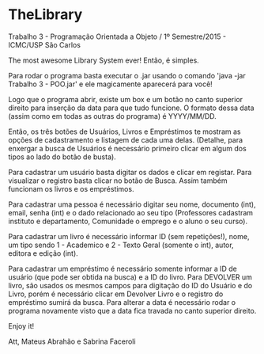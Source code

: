 # TheLibrary
Trabalho 3 - Programação Orientada a Objeto / 1º Semestre/2015 - ICMC/USP São Carlos

The most awesome Library System ever!
Então, é simples.

Para rodar o programa basta executar o .jar usando o comando 'java -jar Trabalho 3 - POO.jar' e ele magicamente aparecerá para você!

Logo que o programa abrir, existe um box e um botão no canto superior direito para inserção da data para que tudo funcione. O formato dessa data (assim como em todas as outras do programa) é YYYY/MM/DD.

Então, os três botões de Usuários, Livros e Empréstimos te mostram as opções de cadastramento e listagem de cada uma delas. (Detalhe, para enxergar a busca de Usuários é necessário primeiro clicar em algum dos tipos ao lado do botão de busta).

Para cadastrar um usuário basta digitar os dados e clicar em registar. Para visualizar o registro basta clicar no botão de Busca. Assim também funcionam os livros e os empréstimos.

Para cadastrar uma pessoa é necessário digitar seu nome, documento (int), email, senha (int) e o dado relacionado ao seu tipo (Professores cadastram instituto e departamento, Comunidade o emprego e o aluno o seu curso).

Para cadastrar um livro é necessário informar ID (sem repetições!), nome, um tipo sendo 1 - Academico e 2 - Texto Geral (somente o int), autor, editora e edição (int).

Para cadastrar um empréstimo é necessário somente informar a ID de usuário (que pode ser obtida na busca) e a ID do livro. Para DEVOLVER um livro, são usados os mesmos campos para digitação do ID do Usuário e do Livro, porém é necessário clicar em Devolver Livro e o registro do empréstimo sumirá da busca.
Para alterar a data é necessário rodar o programa novamente visto que a data fica travada no canto superior direito.


Enjoy it!

Att,
Mateus Abrahão e Sabrina Faceroli
